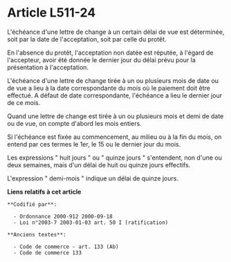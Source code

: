 # Article L511-24

L'échéance d'une lettre de change à un certain délai de vue est déterminée, soit par la date de l'acceptation, soit par celle
du protêt.

En l'absence du protêt, l'acceptation non datée est réputée, à l'égard de l'accepteur, avoir été donnée le dernier jour du
délai prévu pour la présentation à l'acceptation.

L'échéance d'une lettre de change tirée à un ou plusieurs mois de date ou de vue a lieu à la date correspondante du mois où
le paiement doit être effectué. A défaut de date correspondante, l'échéance a lieu le dernier jour de ce mois.

Quand une lettre de change est tirée à un ou plusieurs mois et demi de date ou de vue, on compte d'abord les mois entiers.

Si l'échéance est fixée au commencement, au milieu ou à la fin du mois, on entend par ces termes le 1er, le 15 ou le dernier
jour du mois.

Les expressions " huit jours " ou " quinze jours " s'entendent, non d'une ou deux semaines, mais d'un délai de huit ou quinze
jours effectifs.

L'expression " demi-mois " indique un délai de quinze jours.

**Liens relatifs à cet article**

	**Codifié par**:

	  - Ordonnance 2000-912 2000-09-18
	  - Loi n°2003-7 2003-01-03 art. 50 I (ratification)

	**Anciens textes**:

	  - Code de commerce - art. 133 (Ab)
	  - Code de commerce 133
